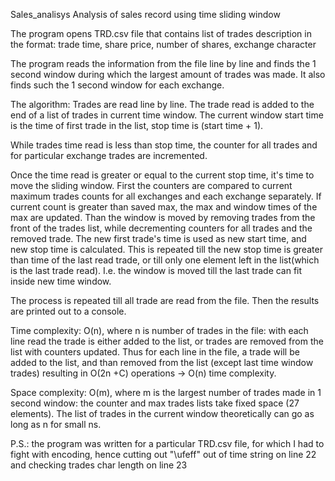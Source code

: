 Sales_analisys
Analysis of sales record using time sliding window

The program opens TRD.csv file that contains list of trades description in the format:
trade time, share price, number of shares, exchange character

The program reads the information from the file line by line and finds the 1 second window during which the largest
amount of trades was made. It also finds such the 1 second window for each exchange.

The algorithm:
Trades are read line by line. The trade read is added to the end of a list of trades in current time window. 
The current window start time is the time of first trade in the list, stop time is (start time + 1).

While trades time read is less than stop time, the counter for all trades and for particular exchange trades are incremented.

Once the time read is greater or equal to the current stop time, it's time to move the sliding window. First the counters
are compared to current maximum trades counts for all exchanges and each exchange separately. If current count is greater 
than saved max, the max and window times of the max are updated. Than the window is moved by removing trades from 
the front of the trades list, while decrementing counters for all trades and the removed trade. The new first trade's
time is used as new start time, and new stop time is calculated. This is repeated till the new stop time is greater than
time of the last read trade, or till only one element left in the list(which is the last trade read). I.e. the window is moved
till the last trade can fit inside new time window.

The process is repeated till all trade are read from the file.
Then the results are printed out to a console.


Time complexity:
O(n), where n is number of trades in the file: with each line read the trade is either added to the list, or trades 
are removed from the list with counters updated. Thus for each line in the file, a trade will be added to the list, and 
than removed from the list (except last time window trades) resulting in O(2n +C) operations -> O(n) time complexity.

Space complexity:
O(m), where m is the largest number of trades made in 1 second window: the counter and max trades lists take fixed space
(27 elements). The list of trades in the current window theoretically can go as long as n for small ns.


P.S.: the program was written for a particular TRD.csv file, for which I had to fight with encoding, hence cutting out
"\ufeff" out of time string on line 22 and checking trades char length on line 23